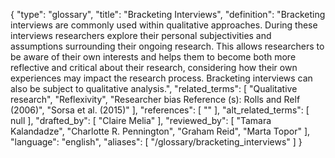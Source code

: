 {
    "type": "glossary",
    "title": "Bracketing Interviews",
    "definition": "Bracketing interviews are commonly used within qualitative approaches. During these interviews researchers explore their personal subjectivities and assumptions surrounding their ongoing research. This allows researchers to be aware of their own interests and helps them to become both more reflective and critical about their research, considering how their own experiences may impact the research process. Bracketing interviews can also be subject to qualitative analysis.",
    "related_terms": [
        "Qualitative research",
        "Reflexivity",
        "Researcher bias Reference (s): Rolls and Relf (2006)",
        "Sorsa et al. (2015)"
    ],
    "references": [
        ""
    ],
    "alt_related_terms": [
        null
    ],
    "drafted_by": [
        "Claire Melia"
    ],
    "reviewed_by": [
        "Tamara Kalandadze",
        "Charlotte R. Pennington",
        "Graham Reid",
        "Marta Topor"
    ],
    "language": "english",
    "aliases": [
        "/glossary/bracketing_interviews"
    ]
}
